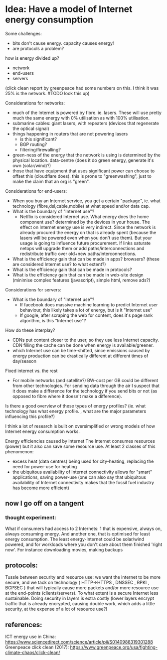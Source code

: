 # Idea: Have a model of Internet energy consumption

Some challenges: 
   * bits don't cause energy. capacity causes energy!
   * are protocols a problem?

how is energy divided up?
   * network
   * end-users
   * servers

(click clean report by greenpeace had some numbers on this. I think it was 25% is the network. #TODO look this up)

Considerations for networks:
   * much of the Internet is powered by fibre. ie. lasers. These will use pretty much the same energy with 0% utilisation as with 100% utilisation.
   * submarine cables: giant lasers, with repeaters (devices that regenerate the optical signal)
   * things happening in routers that are not powering lasers
      * is this significant?
      * BGP routing?
      * filtering/firewalling?
   * green-ness of the energy that the network is using is determined by the physical location. data-centre (does it do green energy, generate it's own (solar/wind)?)
   * those that have equipment that uses significant power can choose to offset this (cloudflare does). this is prone to "greenwashing", just to make the claim that an org is "green".

Considerations for end-users:
   * When you buy an Internet service, you get a certain "package", ie. what technology (fibre,dsl,cable,mobile) at what speed and/or data cap.
   * What is the boundary of "Internet use"?
     * Netflix is considered Internet use. What energy does the home component use? determined by the devices in your house. The effect on Internet energy use is very indirect. Since the network is already procured the energy on that is already spent (because the lasers will be powered even when you don't use them). But your usage is going to influence future procurement. If links saturate netops will upgrade them or add paths/interconnections and redistribute traffic over old+new paths/interconnections.
   * What is the efficiency gain that can be made in apps? browsers? (these are considered Internet use? to what extent?)
   * What is the efficiency gain that can be made in protocols?
   * What is the efficiency gain that can be made in web-site design (minimise complex features (javascript), simple html, remove ads?)

Considerations for servers:
   * What is the boundary of "Internet use"?
     * If facebook does massive machine learning to predict Internet user behaviour, this likely takes a lot of energy, but is it "Internet use"
     * If google, after scraping the web for content, does it's page rank algorithm, is this "Internet use"?

How do these interplay? 
   * CDNs put content closer to the user, so they use less Internet capacity. CDN filling the cache can be done when energy is available/greener.
   * which Internet use can be time-shifted, since emissions caused by energy production can be drastically different at different times of day/season

Fixed internet vs. the rest
   * For mobile networks (and satellite?) BW-cost per GB could be different from other technologies. For sending data through the air I suspect that it does make a difference for the technology if you send bits or not (as opposed to fibre where it doesn't make a difference).

Is there a good overview of these types of energy profiles? (ie. what technology has what energy profile. , what are the major parameters influencing this profile?)

I think a lot of research is built on oversimplified or wrong models of how Internet energy consumption works.

Energy efficiencies caused by Internet
The Internet consumes resources (power) but it also can save some resource use. At least 2 classes of this phenomenon:
   * excess heat (data centres) being used for city-heating, replacing the need for power-use for heating
   * the ubiquitous availability of Internet connectivity allows for "smart" applications, saving power-use
(one can also say that ubiquitous availability of Internet connectivity makes that the fossil fuel industry has become more efficient)


## now I go off on a tangent
### thought experiment:
What if consumers had access to 2 Internets: 1 that is expensive, always on, always consuming energy. And another one, that is optimised for least energy consumption. The least energy-Internet could be solar/wind powered, and for workloads where you don't care about them finished 'right now'. For instance downloading movies, making backups


## protocols:
Tussle between security and resource use: we want the internet to be more secure, and we tack on technology ( HTTP->HTTPS , DNSSEC , RPKI , BGPSEC ) that will typically cause more packets and/or more resource use at the end-points (clients/servers). To what extent is a secure Internet less sustainable. Doing security in layers is extra costly (lower layers encrypt traffic that is already encrypted, causing double work, which adds a little security, at the expense of a lot of resource use?)

## references:
ICT energy use in China:
https://www.sciencedirect.com/science/article/pii/S0140988319301288
Greenpeace click clean (2017):
https://www.greenpeace.org/usa/fighting-climate-chaos/click-clean/ 
